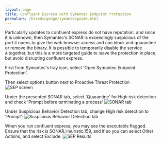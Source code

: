 ```yaml
---
layout: page
title: Confluent Express with Symantec Endpoint Protection
permalink: /bleedingedge/symantecguide.html
---
```


Particularly updates to confluent express do not have reputation, and since it is unknown, then 
Symantec's SONAR is exceedingly suspicious of the port it opens to give the web browser access and
can block and quarantine or remove the binary.  It is possible to temporarily disable the service altogether,
but this is a more targeted guide to leave the protection in place, but avoid disrupting confluent express.

First from Symantec's tray icon, select 'Open Symantec Endpoint Protection'.

Then select options button next to Proactive Threat Protection
![SEP screen]({{site.baseurl}}/assets/proactive.jpg)

Under the presented SONAR tab, select 'Quarantine' for High risk detection and check 'Prompt before terminating a process'
![SONAR tab]({{site.baseurl}}/assets/sonar.jpg)


Under Suspicious Behavior Detection tab, change High risk detection to 'Prompt':
![Suspicious Behavior Detection tab]({{site.baseurl}}/assets/suspicious.jpg)


When you run confluent express, you may see the executable flagged.  Ensure that the risk is SONAR.Heuristic.159, and if so
you can select Other Actions, and select Exclude.
![SEP Results]({{site.baseurl}}/assets/detection.jpg)
